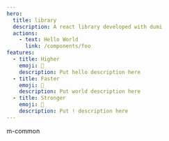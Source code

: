 ```yaml
---
hero:
  title: library
  description: A react library developed with dumi
  actions:
    - text: Hello World
      link: /components/foo
features:
  - title: Higher
    emoji: 💎
    description: Put hello description here
  - title: Faster
    emoji: 🌈
    description: Put world description here
  - title: Stronger
    emoji: 🚀
    description: Put ! description here
---
```


m-common
